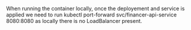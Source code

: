 When running the container locally, once the deployement and service is applied we need to run kubectl port-forward svc/financer-api-service 8080:8080 as locally there is no LoadBalancer present.